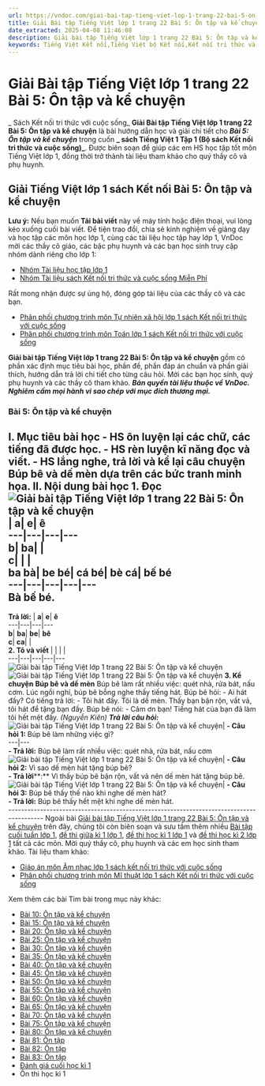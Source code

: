 ```yaml
---
url: https://vndoc.com/giai-bai-tap-tieng-viet-lop-1-trang-22-bai-5-on-tap-va-ke-chuyen-205764
title: Giải Bài tập Tiếng Việt lớp 1 trang 22 Bài 5: Ôn tập và kể chuyện - Sách Kết nối tri thức với cuộc sống - VnDoc.com
date_extracted: 2025-04-08 11:46:08
description: Giải bài tập Tiếng Việt lớp 1 trang 22 Bài 5: Ôn tập và kể chuyện được biên soạn nhằm giúp các em HS học tập tốt môn Tiếng Việt lớp 1. Mời các bạn tham khảo.
keywords: Tiếng Việt Kết nối,Tiếng Việt bộ Kết nối,Kết nối tri thức và cuộc sống,Giải Tiếng Việt lớp 1 tập 1,Tiếng Việt lớp 1,Giải Tiếng Việt lớp 1 tập 1 Bài 5 Ôn tập và kể chuyện,Giải sách giáo khoa Tiếng Việt lớp 1 Kết nối,Hướng dẫn giải tiếng việt lớp 1 tập 1,giải tiếng việt lớp 1 kết nối,đáp án tiếng việt lớp 1 tập 1 kết nối,Giải Tiếng Việt lớp 1 trang 22 Bài 5 Ôn tập và kể chuyện,Giải bài tập Tiếng Việt lớp 1 trang 22,Bài 5 Ôn tập và kể chuyện
---
```


# Giải Bài tập Tiếng Việt lớp 1 trang 22 Bài 5: Ôn tập và kể chuyện
 _ Sách Kết nối tri thức với cuộc sống_
**Giải Bài tập Tiếng Việt lớp 1 trang 22 Bài 5: Ôn tập và kể chuyện** là bài hướng dẫn học và giải chi tiết cho **_Bài 5: Ôn tập và kể chuyện_** trong cuốn **_ sách Tiếng Việt 1 Tập 1 \(Bộ sách Kết nối tri thức và cuộc sống\)_**. Được biên soạn để giúp các em HS học tập tốt môn Tiếng Việt lớp 1, đồng thời trở thành tài liệu tham khảo cho quý thầy cô và phụ huynh.
## Giải Tiếng Việt lớp 1 sách Kết nối Bài 5: Ôn tập và kể chuyện
**Lưu ý:** Nếu bạn muốn **Tải bài viết** này về máy tính hoặc điện thoại, vui lòng kéo xuống cuối bài viết.
Để tiện trao đổi, chia sẻ kinh nghiệm về giảng dạy và học tập các môn học lớp 1, cùng các tài liệu học tập hay lớp 1, VnDoc mời các thầy cô giáo, các bậc phụ huynh và các bạn học sinh truy cập nhóm dành riêng cho lớp 1:
  * [Nhóm Tài liệu học tập lớp 1](<https://vndoc.com/goto?q=aHR0cHM6Ly93d3cuZmFjZWJvb2suY29tL2dyb3Vwcy9UYWkubGlldS5ob2MudGFwLmxvcC4xLlZORE9D>)
  * [Nhóm Tài liệu sách Kết nối tri thức và cuộc sống Miễn Phí](</goto?u=aHR0cHM6Ly93d3cuZmFjZWJvb2suY29tL2dyb3Vwcy83OTk5MDkwNDA3NTEwNjEv>)

Rất mong nhận được sự ủng hộ, đóng góp tài liệu của các thầy cô và các bạn.
  * [Phân phối chương trình môn Tự nhiên xã hội lớp 1 sách Kết nối tri thức với cuộc sống](<https://vndoc.com/phan-phoi-chuong-trinh-mon-tu-nhien-xa-hoi-lop-1-sach-ket-noi-tri-thuc-voi-cuoc-song-204366>)
  * [Phân phối chương trình môn Toán lớp 1 sách Kết nối tri thức với cuộc sống](<https://vndoc.com/phan-phoi-chuong-trinh-mon-toan-lop-1-sach-ket-noi-tri-thuc-voi-cuoc-song-204363>)

**Giải bài tập Tiếng Việt lớp 1 trang 22 Bài 5: Ôn tập và kể chuyện** gồm có phần xác định mục tiêu bài học, phần đề, phần đáp án chuẩn và phần giải thích, hướng dẫn trả lời chi tiết cho từng câu hỏi. Mời các bạn học sinh, quý phụ huynh và các thầy cô tham khảo.
_**Bản quyền tài liệu thuộc về VnDoc. Nghiêm cấm mọi hành vi sao chép với mục đích thương mại.**_
### Bài 5: Ôn tập và kể chuyện
**I. Mục tiêu bài học**
\- HS ôn luyện lại các chữ, các tiếng đã được học.
\- HS rèn luyện kĩ năng đọc và viết.
\- HS lắng nghe, trả lời và kể lại câu chuyện Búp bê và dế mèn dựa trên các bức tranh minh họa.
**II. Nội dung bài học**
**1. Đọc**
**![Giải bài tập Tiếng Việt lớp 1 trang 22 Bài 5: Ôn tập và kể chuyện](https://i.vdoc.vn/data/image/2020/09/07/giai-bai-tap-tieng-viet-lop-1-sach-ket-noi-trang-22-bai-5-on-tap-va-ke-chuyen-1.jpg)**
| **a**| **e**| **ê**  
---|---|---|---  
**b**| **ba**| |   
**c**| | |   
**ba bà**| **be bé**| **cá bé**| **bè cá**| **bế bé**  
---|---|---|---|---  
**Bà bế bé.**  
---  
**Trả lời:**
| **a**| **e**| **ê**  
---|---|---|---  
**b**| **ba**| **be**| **bê**  
**c**| **ca**| |   
**2. Tô và viết**
| | | |   
---|---|---|---|---  
![Giải bài tập Tiếng Việt lớp 1 trang 22 Bài 5: Ôn tập và kể chuyện](https://i.vdoc.vn/data/image/2020/09/07/giai-bai-tap-tieng-viet-1-sach-ket-noi-trang-22-bai-5-on-tap-va-ke-chuyen-7.jpg)
![Giải bài tập Tiếng Việt lớp 1 trang 22 Bài 5: Ôn tập và kể chuyện](https://i.vdoc.vn/data/image/2020/09/07/giai-bai-tap-tieng-viet-1-sach-ket-noi-trang-22-bai-5-on-tap-va-ke-chuyen-6.jpg)
**3. Kể chuyện**
**Búp bê và dế mèn**
Búp bê làm rất nhiều việc: quét nhà, rửa bát, nấu cơm. Lúc ngồi nghỉ, búp bê bỗng nghe thấy tiếng hát. Búp bê hỏi:
\- Ai hát đấy?
Có tiếng trả lời:
\- Tôi hát đấy. Tôi là dế mèn. Thấy bạn bận rộn, vất vả, tôi hát để tặng bạn đấy.
Búp bê nói:
\- Cảm ơn bạn\! Tiếng hát của bạn đã làm tôi hết mệt đấy.
_\(Nguyễn Kiên\)_
**_Trả lời câu hỏi:_**
![Giải bài tập Tiếng Việt lớp 1 trang 22 Bài 5: Ôn tập và kể chuyện](https://i.vdoc.vn/data/image/2020/09/07/giai-bai-tap-tieng-viet-lop-1-sach-ket-noi-trang-22-bai-5-on-tap-va-ke-chuyen-2.jpg)| **\- Câu hỏi 1:** Búp bê làm những việc gì?  
---|---  
**\- Trả lời:** Búp bê làm rất nhiều việc: quét nhà, rửa bát, nấu cơm  
![Giải bài tập Tiếng Việt lớp 1 trang 22 Bài 5: Ôn tập và kể chuyện](https://i.vdoc.vn/data/image/2020/09/07/giai-bai-tap-tieng-viet-lop-1-sach-ket-noi-trang-22-bai-5-on-tap-va-ke-chuyen-3.jpg)| **\- Câu hỏi 2:** Vì sao dế mèn hát tặng búp bê?  
**\- Trả lời****:** Vì thấy búp bê bận rộn, vất vả nên dế mèn hát tặng búp bê.  
![Giải bài tập Tiếng Việt lớp 1 trang 22 Bài 5: Ôn tập và kể chuyện](https://i.vdoc.vn/data/image/2020/09/07/giai-bai-tap-tieng-viet-lop-1-sach-ket-noi-trang-22-bai-5-on-tap-va-ke-chuyen-4.jpg)| **\- Câu hỏi 3:** Búp bê thấy thế nào khi nghe dế mèn hát?  
**\- Trả lời:** Búp bê thấy hết mệt khi nghe dế mèn hát.  
\-----------------------------------------------------------------------------------------
Ngoài bài [Giải bài tập Tiếng Việt lớp 1 trang 22 Bài 5: Ôn tập và kể chuyện](<https://vndoc.com/giai-bai-tap-tieng-viet-lop-1-trang-22-bai-5-on-tap-va-ke-chuyen-205764>) trên đây, chúng tôi còn biên soạn và sưu tầm thêm nhiều [Bài tập cuối tuần lớp 1](<https://vndoc.com/bai-tap-cuoi-tuan-lop1>), [đề thi giữa kì 1 lớp 1](<https://vndoc.com/de-thi-giua-ki-1-lop1>), [đề thi học kì 1 lớp 1](<https://vndoc.com/de-thi-hoc-ki-1-lop1>) và [đề thi học kì 2 lớp 1](<https://vndoc.com/de-thi-hoc-ki-2-lop1>) tất cả các môn. Mời quý thầy cô, phụ huynh và các em học sinh tham khảo.
Tài liệu tham khảo:
  * [Giáo án môn Âm nhạc lớp 1 sách kết nối tri thức với cuộc sống](<https://vndoc.com/giao-an-mon-am-nhac-lop-1-sach-ket-noi-tri-thuc-voi-cuoc-song-204346>)
  * [Phân phối chương trình môn Mĩ thuật lớp 1 sách Kết nối tri thức với cuộc sống](<https://vndoc.com/phan-phoi-chuong-trinh-mon-mi-thuat-lop-1-sach-ket-noi-tri-thuc-voi-cuoc-song-204320>)

Xem thêm các bài Tìm bài trong mục này khác:
  * [Bài 10: Ôn tập và kể chuyện](</giai-bai-tap-tieng-viet-lop-1-trang-32-bai-10-on-tap-va-ke-chuyen-205767>)
  * [Bài 15: Ôn tập và kể chuyện](</giai-bai-tap-tieng-viet-lop-1-trang-42-bai-15-on-tap-va-ke-chuyen-205771>)
  * [Bài 20: Ôn tập và kể chuyện](</giai-bai-tap-tieng-viet-lop-1-trang-52-bai-20-on-tap-va-ke-chuyen-205774>)
  * [Bài 25: Ôn tập và kể chuyện](</giai-bai-tap-tieng-viet-lop-1-trang-62-bai-25-on-tap-va-ke-chuyen-205784>)
  * [Bài 30: Ôn tập và kể chuyện](</giai-bai-tap-tieng-viet-lop-1-trang-72-bai-30-on-tap-va-ke-chuyen-205790>)
  * [Bài 35: Ôn tập và kể chuyện](</giai-bai-tap-tieng-viet-lop-1-trang-82-bai-35-on-tap-va-ke-chuyen-205797>)
  * [Bài 40: Ôn tập và kể chuyện](</giai-bai-tap-tieng-viet-lop-1-trang-92-bai-40-on-tap-va-ke-chuyen-205799>)
  * [Bài 45: Ôn tập và kể chuyện](</giai-bai-tap-tieng-viet-lop-1-trang-102-bai-45-on-tap-va-ke-chuyen-205800>)
  * [Bài 50: Ôn tập và kể chuyện](</giai-bai-tap-tieng-viet-lop-1-trang-112-bai-50-on-tap-va-ke-chuyen-222446>)
  * [Bài 55: Ôn tập và kể chuyện](</giai-bai-tap-tieng-viet-lop-1-trang-122-bai-55-on-tap-va-ke-chuyen-222448>)
  * [Bài 60: Ôn tập và kể chuyện](</giai-bai-tap-tieng-viet-lop-1-trang-132-bai-60-on-tap-va-ke-chuyen-222453>)
  * [Bài 65: Ôn tập và kể chuyện](</giai-bai-tap-tieng-viet-lop-1-trang-142-bai-65-on-tap-va-ke-chuyen-222454>)
  * [Bài 70: Ôn tập và kể chuyện](</giai-bai-tap-tieng-viet-lop-1-trang-152-bai-70-on-tap-va-ke-chuyen-222456>)
  * [Bài 75: Ôn tập và kể chuyện](</giai-bai-tap-tieng-viet-lop-1-trang-162-bai-75-on-tap-va-ke-chuyen-222457>)
  * [Bài 80: Ôn tập và kể chuyện](</giai-tieng-viet-1-trang-172-173-bai-80-on-tap-va-ke-chuyen-234992>)
  * [Bài 81: Ôn tập](</giai-tieng-viet-1-trang-174-175-bai-81-on-tap-235010>)
  * [Bài 82: Ôn tập](</giai-tieng-viet-1-trang-176-177-bai-82-on-tap-235040>)
  * [Bài 83: Ôn tập](</giai-tieng-viet-1-trang-178-179-bai-83-on-tap-235058>)
  * [Đánh giá cuối học kì 1](</giai-tieng-viet-1-trang-180-181-danh-gia-cuoi-hoc-ki-1-235086>)
  * Ôn thi học kì 1

